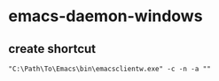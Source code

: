 # emacs-daemon-windows
## create shortcut
```
"C:\Path\To\Emacs\bin\emacsclientw.exe" -c -n -a ""
```
